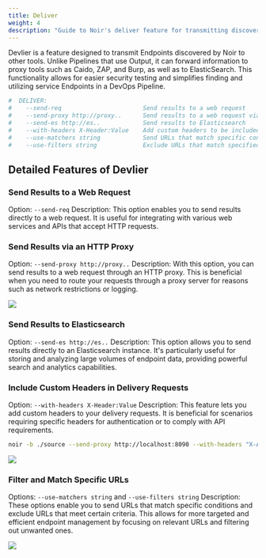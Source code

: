 ```yaml
---
title: Deliver
weight: 4
description: "Guide to Noir's deliver feature for transmitting discovered endpoints to proxy tools and other systems"
---
```


Devlier is a feature designed to transmit Endpoints discovered by Noir to other tools. Unlike Pipelines that use Output, it can forward information to proxy tools such as Caido, ZAP, and Burp, as well as to ElasticSearch. This functionality allows for easier security testing and simplifies finding and utilizing service Endpoints in a DevOps Pipeline.

```bash
#  DELIVER:
#    --send-req                       Send results to a web request
#    --send-proxy http://proxy..      Send results to a web request via an HTTP proxy
#    --send-es http://es..            Send results to Elasticsearch
#    --with-headers X-Header:Value    Add custom headers to be included in the delivery
#    --use-matchers string            Send URLs that match specific conditions to the Deliver
#    --use-filters string             Exclude URLs that match specified conditions and send the rest to Deliver
```

## Detailed Features of Devlier

### Send Results to a Web Request

Option: `--send-req`
Description: This option enables you to send results directly to a web request. It is useful for integrating with various web services and APIs that accept HTTP requests.


### Send Results via an HTTP Proxy

Option: `--send-proxy http://proxy..`
Description: With this option, you can send results to a web request through an HTTP proxy. This is beneficial when you need to route your requests through a proxy server for reasons such as network restrictions or logging.

![](/images/advanced/deliver-proxy.png)

### Send Results to Elasticsearch

Option: `--send-es http://es..`
Description: This option allows you to send results directly to an Elasticsearch instance. It's particularly useful for storing and analyzing large volumes of endpoint data, providing powerful search and analytics capabilities.

### Include Custom Headers in Delivery Requests

Option: `--with-headers X-Header:Value`
Description: This feature lets you add custom headers to your delivery requests. It is beneficial for scenarios requiring specific headers for authentication or to comply with API requirements.

```bash
noir -b ./source --send-proxy http://localhost:8090 --with-headers "X-API-Key: ABCD"
```

![](/images/advanced/deliver-header.png)

### Filter and Match Specific URLs

Options: `--use-matchers string` and `--use-filters string`
Description: These options enable you to send URLs that match specific conditions and exclude URLs that meet certain criteria. This allows for more targeted and efficient endpoint management by focusing on relevant URLs and filtering out unwanted ones.

![](/images/advanced/deliver-mf.png)